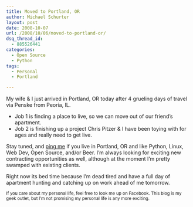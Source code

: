 ```yaml
---
title: Moved to Portland, OR
author: Michael Schurter
layout: post
date: 2008-10-07
url: /2008/10/06/moved-to-portland-or/
dsq_thread_id:
  - 885526441
categories:
  - Open Source
  - Python
tags:
  - Personal
  - Portland

---
```

My wife & I just arrived in Portland, OR today after 4 grueling days of travel via Penske from Peoria, IL. 

  * Job 1 is finding a place to live, so we can move out of our friend&#8217;s apartment.
  * Job 2 is finishing up a project Chris Pitzer & I have been toying with for ages and really need to get live.

Stay tuned, and [ping me][1] if you live in Portland, OR and like Python, Linux, Web Dev, Open Source, and/or Beer. I&#8217;m always looking for exciting new contracting opportunities as well, although at the moment I&#8217;m pretty swamped with existing clients.

Right now its bed time because I&#8217;m dead tired and have a full day of apartment hunting and catching up on work ahead of me tomorrow.

<small>If you care about my personal life, feel free to look me up on Facebook. This blog is my geek outlet, but I&#8217;m not promising my personal life is any more exciting.</small>

 [1]: mailto:michael@susens-schurter.com